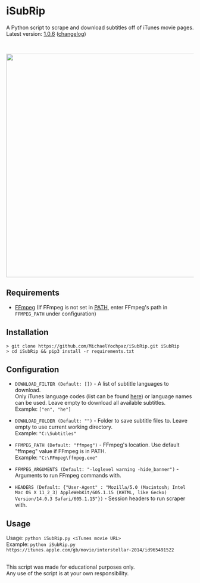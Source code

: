# iSubRip
A Python script to scrape and download subtitles off of iTunes movie pages.  
Latest version: [1.0.6](https://github.com/MichaelYochpaz/iSubRip/blob/main/iSubRip.py) ([changelog](https://github.com/MichaelYochpaz/iSubRip/blob/main/CHANGELOG.md))

<br/>
<p align="center">
  <a href="#"><img src="https://user-images.githubusercontent.com/8832013/111081939-59f1fe80-850e-11eb-94ad-0a77baff88ed.gif" width="600"></a>
</p>

##  Requirements
* [FFmpeg](https://github.com/FFmpeg/FFmpeg) (If FFmpeg is not set in [PATH](https://en.wikipedia.org/wiki/PATH_(variable)), enter FFmpeg's path in `FFMPEG_PATH` under configuration)

##  Installation
```
> git clone https://github.com/MichaelYochpaz/iSubRip.git iSubRip
> cd iSubRip && pip3 install -r requirements.txt
```

## Configuration
* `DOWNLOAD_FILTER (Default: [])` - A list of subtitle languages to download.  
Only iTunes language codes (list can be found [here](https://datahub.io/core/language-codes/r/0.html)) or language names can be used.
Leave empty to download all available subtitles.  
Example: `["en", "he"]`

* `DOWNLOAD_FOLDER (Default: "")` - Folder to save subtitle files to. Leave empty to use current working directory.  
Example: `"C:\Subtitles"`

* `FFMPEG_PATH (Default: "ffmpeg")` - FFmpeg's location. Use default "ffmpeg" value if FFmpeg is in PATH.  
Example: `"C:\FFmpeg\ffmpeg.exe"`

* `FFMPEG_ARGUMENTS (Default: "-loglevel warning -hide_banner")` - Arguments to run FFmpeg commands with.  

* `HEADERS (Default: {"User-Agent" : "Mozilla/5.0 (Macintosh; Intel Mac OS X 11_2_3) AppleWebKit/605.1.15 (KHTML, like Gecko) Version/14.0.3 Safari/605.1.15"})` - Session headers to run scraper with.  

## Usage

Usage: ```python iSubRip.py <iTunes movie URL>```  
Example: ```python iSubRip.py https://itunes.apple.com/gb/movie/interstellar-2014/id965491522```

##
This script was made for educational purposes only.  
Any use of the script is at your own responsibility.
